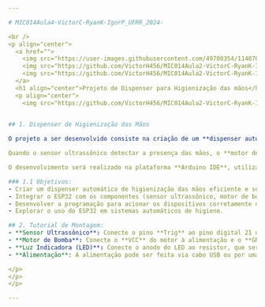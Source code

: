 ```yaml
---

# MIC014Aula4-VictorC-RyanK-IgorP_UFRR_2024-

<br />  
<p align="center">
  <a href="">
    <img src="https://user-images.githubusercontent.com/49700354/114078715-a61b2f00-987f-11eb-8eef-6fd7cfc17d33.png" alt="" width="80" height="80">
    <img src="https://github.com/VictorH456/MIC014Aula2-VictorC-RyanK-IgorP_UFRR_2024/blob/main/imagens/maloca.png" alt="" width="80" height="80">
    <img src="https://github.com/VictorH456/MIC014Aula2-VictorC-RyanK-IgorP_UFRR_2024/blob/main/imagens/dcc.png" alt="" width="80" height="80">
  </a>
  <h1 align="center">Projeto de Dispenser para Higienização das mãos</h1>
  <p align="center">
    <img src="https://github.com/VictorH456/MIC014Aula2-VictorC-RyanK-IgorP_UFRR_2024-/blob/main/imagens/Kakapo_lavando.jpg">
    

## 1. Dispenser de Higienização das Mãos

O projeto a ser desenvolvido consiste na criação de um **dispenser automático de higienização das mãos** utilizando o microcontrolador **ESP32**. O sistema será composto por três componentes principais: um **sensor ultrassônico**, um **motor de bomba** e uma **luz indicadora**.

Quando o sensor ultrassônico detectar a presença das mãos, o **motor de bomba** será acionado para liberar o álcool gel ou sabonete, enquanto a **luz indicadora** sinaliza que o dispenser está funcionando. Este sistema será útil em ambientes hospitalares e outros locais públicos, garantindo um processo de higienização eficiente e sem contato.

O desenvolvimento será realizado na plataforma **Arduino IDE**, utilizando a programação do ESP32 para controlar a interação entre o sensor, a bomba e a luz indicadora, criando uma solução prática e segura para a higienização das mãos.

### 1.1 Objetivos:
- Criar um dispenser automático de higienização das mãos eficiente e sem contato.
- Integrar o ESP32 com os componentes (sensor ultrassônico, motor de bomba e luz indicadora).
- Desenvolver a programação para acionar os dispositivos corretamente quando as mãos forem detectadas.
- Explorar o uso do ESP32 em sistemas automáticos de higiene.

## 2. Tutorial de Montagem:
- **Sensor Ultrassônico**: Conecte o pino **Trig** ao pino digital 21 do ESP32 e o pino **Echo** ao pino digital 22. O VCC do sensor vai ao **5V** e o GND ao **GND**.
- **Motor de Bomba**: Conecte o **VCC** do motor à alimentação e o **GND** ao GND do ESP32. O pino de controle do motor vai ao pino digital 23 do ESP32.
- **Luz Indicadora (LED)**: Conecte o anodo do LED ao resistor, que será ligado ao pino 19 do ESP32, e o catodo ao GND.
- **Alimentação**: A alimentação pode ser feita via cabo USB ou por uma fonte externa compatível.

</p>
</p>
</p>

---
```

